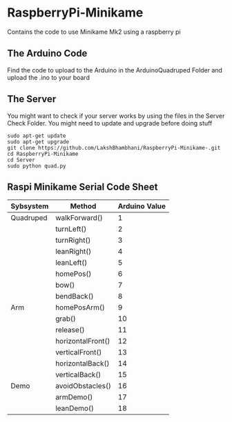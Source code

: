 # RaspberryPi-Minikame
Contains the code to use Minikame Mk2 using a raspberry pi

## The Arduino Code

Find the code to upload to the Arduino in the ArduinoQuadruped Folder and upload the .ino to your board

## The Server

You might want to check if your server works by using the files in the Server Check Folder. You might need to update and upgrade before 
doing stuff

```
sudo apt-get update
sudo apt-get upgrade
git clone https://github.com/LakshBhambhani/RaspberryPi-Minikame-.git
cd RaspberryPi-Minikame
cd Server
sudo python quad.py
```
## Raspi Minikame Serial Code Sheet

| Sybsystem     | Method            | Arduino Value
| ------------- | ----------------- | ------------- 
| Quadruped     | walkForward()     | 1
|               | turnLeft()        | 2
|               | turnRight()       | 3
|               | leanRight()       | 4
|               | leanLeft()        | 5
|               | homePos()         | 6
|               | bow()             | 7
|               | bendBack()        | 8
| Arm           | homePosArm()      | 9
|               | grab()            | 10
|               | release()         | 11
|               | horizontalFront() | 12
|               | verticalFront()   | 13
|               | horizontalBack()  | 14
|               | verticalBack()    | 15
| Demo          | avoidObstacles()  | 16
|               | armDemo()         | 17
|               | leanDemo()        | 18

